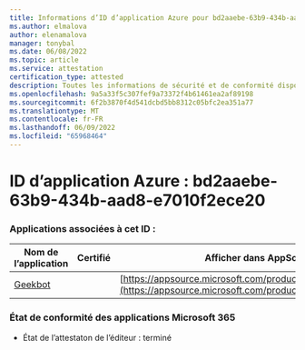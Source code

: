 ```yaml
---
title: Informations d’ID d’application Azure pour bd2aaebe-63b9-434b-aad8-e7010f2ece20
ms.author: elmalova
author: elenamalova
manager: tonybal
ms.date: 06/08/2022
ms.topic: article
ms.service: attestation
certification_type: attested
description: Toutes les informations de sécurité et de conformité disponibles pour bd2aaebe-63b9-434b-aad8-e7010f2ece20.
ms.openlocfilehash: 9a5a33f5c307fef9a73372f4b61461ea2af89198
ms.sourcegitcommit: 6f2b3870f4d541dcbd5bb8312c05bfc2ea351a77
ms.translationtype: MT
ms.contentlocale: fr-FR
ms.lasthandoff: 06/09/2022
ms.locfileid: "65968464"
---
```

# <a name="azure-app-id-bd2aaebe-63b9-434b-aad8-e7010f2ece20"></a>ID d’application Azure : bd2aaebe-63b9-434b-aad8-e7010f2ece20


### <a name="apps-associated-with-this-id"></a>Applications associées à cet ID :
| **Nom de l’application** | **Certifié** | **Afficher dans AppSource** |
|--------------|---------------|-----------------------|
| [Geekbot](../forward/WA200003224.md) |  | [https://appsource.microsoft.com/product/office/WA200003224](https://appsource.microsoft.com/product/office/WA200003224) |

### <a name="microsoft-365-app-compliance-status"></a>État de conformité des applications Microsoft 365
- État de l’attestaton de l’éditeur : terminé
